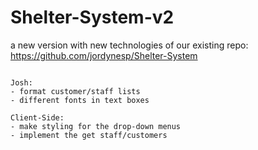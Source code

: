 # Shelter-System-v2
a new version with new technologies of our existing repo: https://github.com/jordynesp/Shelter-System

~~~~~~~~~~~~~~~~~~~~~~~~~~~~~~~~~~~~~~~~~~~~~~~~~~~~~~~~~~~~~~~~~

Josh:
- format customer/staff lists
- different fonts in text boxes

Client-Side:
- make styling for the drop-down menus
- implement the get staff/customers

~~~~~~~~~~~~~~~~~~~~~~~~~~~~~~~~~~~~~~~~~~~~~~~~~~~~~~~~~~~~~~~~~

